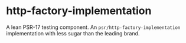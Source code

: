 # http-factory-implementation
A lean PSR-17 testing component. An `psr/http-factory-implementation` implementation with less sugar than the leading brand.
